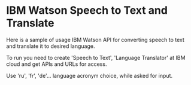 # IBM Watson Speech to Text and Translate
Here is a sample of usage IBM Watson API for converting speech to text and translate it to desired language.

To run you need to create 'Speech to Text', 'Language Translator' at IBM cloud and get APIs and URLs for access.

Use 'ru', 'fr', 'de'... language acronym choice, while asked for input.